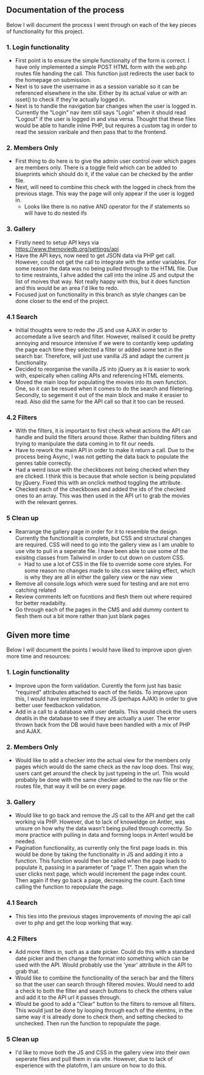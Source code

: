 ## Documentation of the process

Below I will document the process I went through on each of the key pieces of functionality for this project. 

### 1. Login functionality
- First point is to ensure the simple functionalty of the form is correct. I have only implemented a simple
POST HTML form with the web.php routes file handing the call. This function just redirects the user back to the homepage on submission. 
- Next is to save the username in as a session variable so it can be referenced elsewhere in the site. Either by its actual value or with an isset() to check if they're actually logged in. 
- Next is to handle the navigation bar changes when the user is logged in. Currently the "Login" nav item still says "Login" when it should read "Logout" if the user is logged in and visa versa. Thought that these files would be able to handle inline PHP, but requires a custom tag in order to read the session varibale and then pass that to the frontend. 

### 2. Members Only
- First thing to do here is to give the admin user control over which pages are members only. There is a toggle field which can be added to blueprints which should do it, if the value can be checked by the antler file.
- Next, will need to combine this check with the logged in check from the previous stage. This way the page will only appear if the user is logged in. 
    - Looks like there is no native AND operator for the if statements so will have to do nested ifs

### 3. Gallery
- Firstly need to setup API keys via https://www.themoviedb.org/settings/api
- Have the API keys, now need to get JSON data via PHP get call. However, could not get the call to integrate with the antler variables. For some reason the data was no being pulled through to the HTML file. Due to time restraints, I ahve added the call into the inline JS and output the list of moives that way. Not really happy with this, but it does function and this would be an area I'd like to redo. 
- Focused just on functionality in this branch as style changes can be done closer to the end of the project. 

### 4.1 Search
- Initial thoughts were to redo the JS and use AJAX in order to accomedate a live search and filter. However, realised it could be pretty annoying and resource intensive if we were to contantly keep updating the page each time they selected a filter or added some text in the search bar. Therefore, will just use vanilla JS and adapt the current js functionality. 
- Decided to reorganise the vanilla JS into jQuery as it is easier to work with, espeically when calling APIs and referencing HTML elements. 
- Moved the main loop for populating the movies into its own function. One, so it can be resued when it comes to do the search and filetering. Secondly, to segement it out of the main block and make it erasier to read. Also did the same for the API call so that it too can be reused. 

### 4.2 Filters
- With the filters, it is important to first check wheat actions the API can handle and build the filters around those. Rather than building filters and trying to manipulate the data coming in to fit our needs. 
- Have to rework the main API in order to make it return a call. Due to the process being Async, I was not getting the data back to populate the genres table correctly. 
- Had a weird issue with the checkboxes not being checked when they are clicked. I think this is because that whole section is being populated by jQuery. Fixed this with an onclick method toggling the attribute.
- Checked each of the checkboxes and added the ids of the checked ones to an array. This was then used in the API url to grab the movies with the relevant genres.   

### 5 Clean up
- Rearrange the gallery page in order for it to resemble the design. Currently the functionalit is complete, but CSS and structural changes are required. CSS will need to go into the gallery view as I am unable to use vite to pull in a seperate file. I have been able to use some of the exisitng classes from Tailwind in order to cut down on custom CSS. 
    - Had to use a lot of CSS in the file to override some core styles. For some reason no changes made to site.css were taking effect, which is why they are all in either the gallery view or the nav view
- Remove all console.logs which were sued for testing and are not erro catching related
- Review comments left on fucntions and flesh them out where required for better readabilty. 
- Go through each of the pages in the CMS and add dummy content to flesh them out a bit more rather than just blank pages

## Given more time

Below I will document the points I would have liked to improve upon given more time and resources:

### 1. Login functionality
- Improve upon the form validation. Curently the form just has basic "required" attributes attached to each of the fields. To improve upon this, I would have implemented some JS (perhaps AJAX) in order to give better user feedbackon validation. 
- Add in a call to a database with user details. This would check the users deatils in the database to see if they are actually a user. The error thrown back from the DB would have been handled with a mix of PHP and AJAX. 

### 2. Members Only
- Would like to add a checker into the actual view for the members only pages which would do the same check as the nav loop does. Thsi way, users cant get around the check by just typeing in the url. This would probably be done with the same checker added to the nav file or the routes file, that way it will be on every page.

### 3. Gallery
- Would like to go back and remove the JS call to the API and get the call working via PHP. However, due to lack of knoweldge on Antler, was unsure on how why the data wasn't being pulled through correctly. So more practice with pulling in data and forming loops in Anterl would be needed.
- Pagination functionality, as currently only the first page loads in. this would be done by taking the functionality in JS and adding it into a function. This function would then be called when the page loads to populate it, passing in a parameter of "page 1". Then again when the user clicks next page, which would increment the page index count. Then again if they go back a page, decreasing the count. Each time calling the function to repopulate the page. 

### 4.1 Search
- This ties into the previous stages improvements of moving the api call over to php and get the loop working that way. 

### 4.2 Filters
- Add more filters in, such as a date picker. Could do this with a standard date picker and then change the format into something which can be used with the API. Would probably use the 'year' attribute in the API to grab that. 
- Would like to combine the functionality of the serach bar and the filters so that the user can search through filtered movies. Would need to add a check to both the filter and search buttons to check the others value and add it to the API url it passes through. 
- Would be good to add a "Clear" button to the filters to remove all filters. This would just be done by looping through each of the elemtns, in the same way it is already done to check them, and setting checked to unchecked. Then run the function to repopulate the page. 

### 5 Clean up
- I'd like to move both the JS and CSS in the gallery view into their own seperate files and pull them in via vite. However, due to lack of experience with the platofrm, I am unsure on how to do this. 